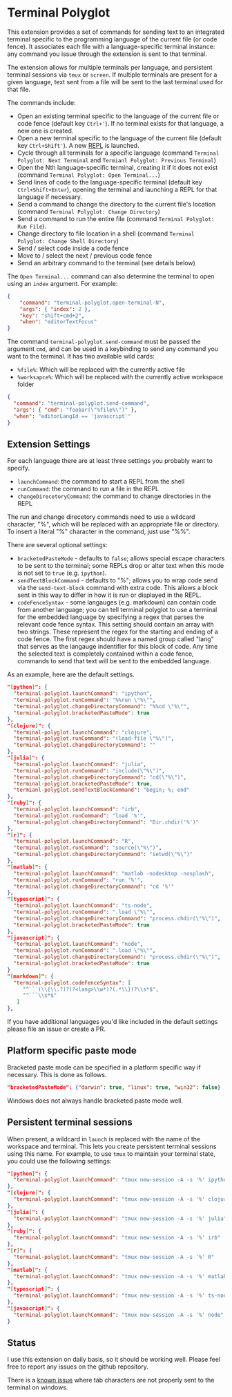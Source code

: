 # Terminal Polyglot

This extension provides a set of commands for sending text to an integrated terminal
specific to the programming language of the current file (or code fence). It associates each
file with a language-specific terminal instance: any command you issue through
the extension is sent to that terminal.

The extension allows for multiple terminals per language, and persistent
terminal sessions via `tmux` or `screen`. If multiple terminals are present for
a given language, text sent from a file will be sent to the last terminal
used for that file.

The commands include:

* Open an existing terminal specific to the language of the current file or code fence (default key `Ctrl+'`). If no terminal exists for that language, a new one is created.
* Open a new terminal specific to the language of the current file (default key `Ctrl+Shift'`). A new [REPL](https://en.wikipedia.org/wiki/Read%E2%80%93eval%E2%80%93print_loop) is launched.
* Cycle through all terminals for a specific language (command `Terminal Polyglot: Next Terminal` and `Termianl Polyglot: Previous Terminal`)
* Open the Nth language-specific terminal, creating it if it does not exist (command `Terminal Polyglot: Open Terminal...`)
* Send lines of code to the language-specific terminal (default key `Ctrl+Shift+Enter`), opening the terminal and launching a REPL for that language if necessary.
* Send a command to change the directory to the current file's location (command `Terminal Polyglot: Change Directory`)
* Send a command to run the entire file (command `Terminal Polyglot: Run File`).
* Change directory to file location in a shell (command `Terminal Polyglot: Change Shell Directory`)
* Send / select code inside a code fence
* Move to / select the next / previous code fence
* Send an arbitrary command to the terminal (see details below)

The `Open Terminal...` command can also determine the terminal to open using an `index` argument. For example:

```json
{
    "command": "terminal-polyglot.open-terminal-N",
    "args": { "index": 2 },
    "key": "shift+cmd+2",
    "when": "editorTextFocus"
}
```

The command `terminal-polyglot.send-command` must be passed the argument `cmd`,
and can be used in a keybinding to send any command you want to the terminal.
It has two available wild cards:

- `%file%`: Which will be replaced with the currently active file
- `%worksapce%`: Which will be replaced with the currently active workspace folder

```json
{
  "command": "terminal-polyglot.send-command",
  "args": { "cmd": "foobar(\"%file%\")" },
  "when": "editorLangId == 'javascript'"
}
```

## Extension Settings

For each language there are at least three settings you probably want to specify.

- `launchCommand`: the command to start a REPL from the shell
- `runCommand`: the command to run a file in the REPL
- `changeDirecetoryCommand`: the command to change directories in the REPL

The run and change direcetory commands need to use a wildcard character, "%", which will be
replaced with an appropriate file or directory. To insert a literal "%" character in the
command, just use "%%".

There are several optional settings:

- `bracketedPasteMode` - defaults to `false`; allows special escape characters
to be sent to the terminal; some REPLs drop or alter text when this mode is not
set to `true` (e.g. `ipython`).
- `sendTextBlockCommand` - defaults to "%"; allows you to wrap code send via the
  `send-text-block` command with extra code. This allows a block sent in this way to differ
  in how it is run or displayed in the REPL.
- `codeFenceSyntax` - some langauges (e.g. markdown) can contain code from another language;
you can tell terminal polyglot to use a terminal for the embedded language by specifying
a regex that parses the relevant code fence syntax. This setting should contain an array with two strings. These represent the regex for the starting and ending of a code fence. The first regex should have a named group called "lang" that serves as the langauge indentifier for this block of code. Any time the selected text is completely contained within a code fence, commands to send that text will be sent to the embedded language.

As an example, here are the default settings.

```json
"[python]": {
  "terminal-polyglot.launchCommand": "ipython",
  "terminal-polyglot.runCommand": "%%run \"%\"",
  "terminal-polyglot.changeDirectoryCommand": "%%cd \"%\"",
  "terminal-polyglot.bracketedPasteMode": true
},
"[clojure]": {
  "terminal-polyglot.launchCommand": "clojure",
  "terminal-polyglot.runCommand": "(load-file \"%\")",
  "terminal-polyglot.changeDirectoryCommand": ""
},
"[julia]": {
  "terminal-polyglot.launchCommand": "julia",
  "terminal-polyglot.runCommand": "include(\"%\")",
  "terminal-polyglot.changeDirectoryCommand": "cd(\"%\")",
  "terminal-polyglot.bracketedPasteMode": true,
  "termianl-polyglot.sendTextBlockCommand": "begin; %; end"
},
"[ruby]": {
  "terminal-polyglot.launchCommand": "irb",
  "terminal-polyglot.runCommand": "load '%'",
  "terminal-polyglot.changeDirectoryCommand": "Dir.chdir('%')"
},
"[r]": {
  "terminal-polyglot.launchCommand": "R",
  "terminal-polyglot.runCommand": "source(\"%\")",
  "terminal-polyglot.changeDirectoryCommand": "setwd(\"%\")"
},
"[matlab]": {
  "terminal-polyglot.launchCommand": "matlab -nodesktop -nosplash",
  "terminal-polyglot.runCommand": "run '%'",
  "terminal-polyglot.changeDirectoryCommand": "cd '%'"
},
"[typescript]": {
  "terminal-polyglot.launchCommand": "ts-node",
  "terminal-polyglot.runCommand": ".load \"%\"",
  "terminal-polyglot.changeDirectoryCommand": "process.chdir(\"%\")",
  "terminal-polyglot.bracketedPasteMode": true
},
"[javascript]": {
  "terminal-polyglot.launchCommand": "node",
  "terminal-polyglot.runCommand": ".load \"%\"",
  "terminal-polyglot.changeDirectoryCommand": "process.chdir(\"%\")",
  "terminal-polyglot.bracketedPasteMode": true
}
"[markdown]": {
  "terminal-polyglot.codeFenceSyntax": [
     "^```(\\{\\.?)?(?<lang>\\w*)?(.*\\})?\\s*$",
     "^```\\s*$"
   ]
},
```

If you have additional languages you'd like included in the default settings
please file an issue or create a PR.

## Platform specific paste mode

Bracketed paste mode can be specified in a platform specific way if necessary.
This is done as follows.

```json
"bracketedPasteMode": {"darwin": true, "linux": true, "win32": false}
```

Windows does not always handle bracketed paste mode well.

## Persistent terminal sessions

When present, a wildcard in `launch` is replaced with the name of the workspace
and terminal. This lets you create persistent terminal sessions using this name.
For example, to use `tmux` to maintain your terminal state, you could use the
following settings:

```json
"[python]": {
  "terminal-polyglot.launchCommand": "tmux new-session -A -s '%' ipython"
},
"[clojure]": {
  "terminal-polyglot.launchCommand": "tmux new-session -A -s '%' clojure"
},
"[julia]": {
  "terminal-polyglot.launchCommand": "tmux new-session -A -s '%' julia"
},
"[ruby]": {
  "terminal-polyglot.launchCommand": "tmux new-session -A -s '%' irb"
},
"[r]": {
  "terminal-polyglot.launchCommand": "tmux new-session -A -s '%' R"
},
"[matlab]": {
  "terminal-polyglot.launchCommand": "tmux new-session -A -s '%' matlab -nodesktop -nosplash"
},
"[typescript]": {
  "terminal-polyglot.launchCommand": "tmux new-session -A -s '%' ts-node"
},
"[javascript]": {
  "terminal-polyglot.launchCommand": "tmux new-session -A -s '%' node"
}
```

## Status

I use this extension on daily basis, so it should be working well. Please feel free to
report any issues on the github repository.

There is a [known issue](https://github.com/haberdashPI/terminal-polyglot/issues/7) where tab characters are not properly sent to the terminal on windows.
